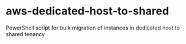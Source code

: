 # aws-dedicated-host-to-shared
PowerShell script for bulk migration of instances in dedicated host to shared tenancy
